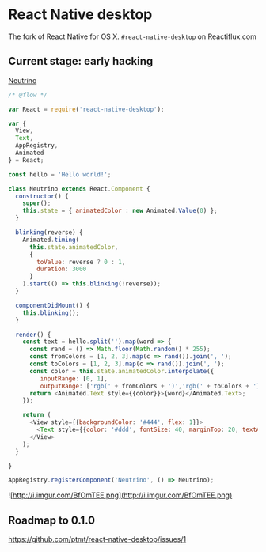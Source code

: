# React Native desktop

The fork of React Native for OS X. `#react-native-desktop` on Reactiflux.com

## Current stage: early hacking

[Neutrino](http://i.imgur.com/vRWMJhF.gifv)

```js
/* @flow */

var React = require('react-native-desktop');

var {
  View,
  Text,
  AppRegistry,
  Animated
} = React;

const hello = 'Hello world!';

class Neutrino extends React.Component {
  constructor() {
    super();
    this.state = { animatedColor : new Animated.Value(0) };
  }

  blinking(reverse) {
    Animated.timing(
      this.state.animatedColor,
      {
        toValue: reverse ? 0 : 1,
        duration: 3000
      }
    ).start(() => this.blinking(!reverse));
  }

  componentDidMount() {
    this.blinking();
  }

  render() {
    const text = hello.split('').map(word => {
      const rand = () => Math.floor(Math.random() * 255);
      const fromColors = [1, 2, 3].map(c => rand()).join(', ');
      const toColors = [1, 2, 3].map(c => rand()).join(', ');
      const color = this.state.animatedColor.interpolate({
         inputRange: [0, 1],
         outputRange: ['rgb(' + fromColors + ')','rgb(' + toColors + ')']}); // TODO: template strings
      return <Animated.Text style={{color}}>{word}</Animated.Text>;
    });

    return (
      <View style={{backgroundColor: '#444', flex: 1}}>
        <Text style={{color: '#ddd', fontSize: 40, marginTop: 20, textAlign:'center'}}>{text}</Text>
      </View>
    );
  }

}

AppRegistry.registerComponent('Neutrino', () => Neutrino);

```

![http://i.imgur.com/BfOmTEE.png](http://i.imgur.com/BfOmTEE.png)

## Roadmap to 0.1.0

https://github.com/ptmt/react-native-desktop/issues/1
